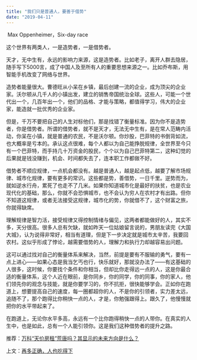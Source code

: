 ```yaml
---
title: "我们只是普通人，要善于借势"
date: "2019-04-11"
---
```


 Max Oppenheimer，Six-day race

  

这个世界有两类人，一是造势者，一是借势者。

天才，无中生有，永远的影响力来源，这是造势者。比如老子，离开人群去隐居，随手写下5000言，成了中国人及至所有人的重要思想来源之一。比如乔布斯，用智能手机改变了网络与世界。

造势者能量很大。曹德旺从小呆在乡镇，最后创建一流的企业，成为顶尖的企业家。沃尔顿从几千人的小镇出发，建立的销售帝国统治全球。这些人，可能一个世代出一个，几百年出一个，他们的品格、才能与策略，都值得学习，伟大的企业家，能造就一批优秀的企业家。

但是，千万不要把自己的人生对标他们，那是找错了衡量标准。因为你不是造势者，你是借势者。所谓的借势者，就不是天才，无法无中生有，是在常人范畴内活动，你呆在小镇，就是普通的农民，不是沃尔顿。你炒股，巴菲特的书倒背如流，也大概率是亏本的。承认这点很难，每个人都以为自己能挣脱规律，全世界至今只有一个巴菲特，而手持几十万资金的股民，个个以为自己巴菲特第二，这种幻觉的后果就是钱没赚到，机会、时间都失去了，连本职工作都做不好。

借势者不顺应规律，一点机会都没有。越是普通人，越是起点低，越要了解市场规律、城市化规律，要有更多的常识。这些都是势，善借势，一日千里。逆势而为，就如逆水行舟，累死了也走不了几米。如果你知道城市化是最好的扶贫，也是农业现代化的基础，那么，你就不会恐惧城市，也不会认为穷人在农村才有出路。但你不知道这规律，或者无法接受这规律，城市化的势，你就借不了，这个财富之旅，你就得缺席。

理解规律是智力活，接受规律又得控制情绪与偏见，这两者都能做好的人，其实不多，天分很高。很多人总有欠缺，就如昨天一位姑娘留言说的，男朋友读完《大国大城》，认为说得非常好，相当有道理，但是下一步决定就是城市太辛苦，我要回农村。这似乎形成了悖论，越需要借势的人，理解力和执行力却越容易出问题。

这可以通过找对自己的衡量体系来解决，当然，前提是要有不服输的勇气，要有一点上进心——如果心态是我当乞丐也行，快乐就好，那就没办法了——有这基础的人很多，这时候，你要找个条件和你相当，但却比你走得远一点的人，这是你最合适的衡量体系，这个人近在眼前，是你同乡，你的同学，你的同事，你的家人，他们领先你的观念与技能，就是你要学习的，你不抗拒，很快能够学会。正如你在跑道上，想要提高自己的速度，每一圈都超你的人，不是你的引领者，实力差太远，追随不了，那个跑得比你稍快一点的人，才是，你勉强跟得上。跟久了，他慢慢就把你的水平带起来了。

在跑道上，无论你水平多高，永远有一个比你跑得稍快一点的人带你。在真实的人生中，也是如此，总有一个人能引领你。这是我们这种借势者的提升之路。

  

推荐：[万科“天价房租”荒唐吗？其显示的未来方向是什么？](http://mp.weixin.qq.com/s?__biz=MjM5NDU0Mjk2MQ==&mid=2651626947&idx=1&sn=412970b5c5b4b860136e4de0d063b672&chksm=bd7e19dd8a0990cb38efc60d1f31446ceb59414dfc7e523afe6fbfce65e17248c8f9eccc1a88&scene=21#wechat_redirect)  

上文：[再多正确，人也吃得下](http://mp.weixin.qq.com/s?__biz=MjM5NDU0Mjk2MQ==&mid=2651633156&idx=1&sn=fabe98f8604f1e147b1ea7d11ca9397c&chksm=bd7e321a8a09bb0c2d34ef4f36dd59f40ddcd8fa1c8b40524827dfe1284a67df365c6f737098&scene=21#wechat_redirect)
